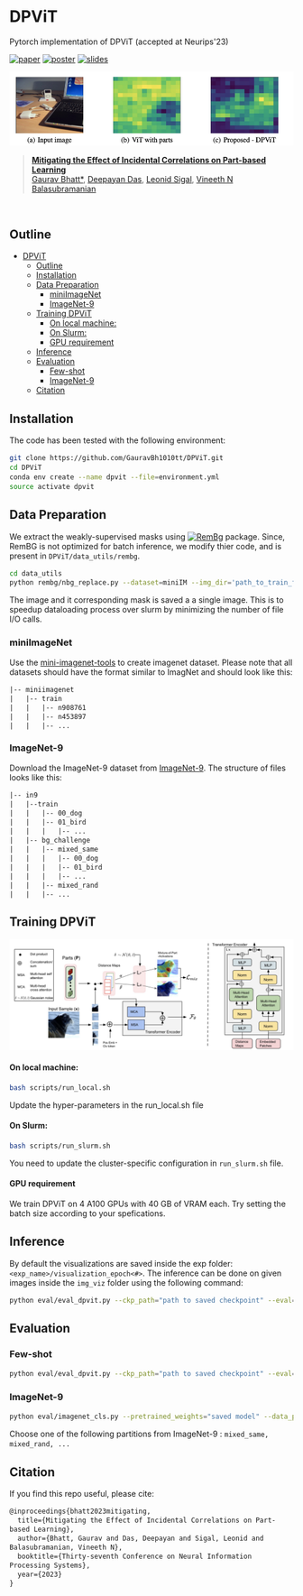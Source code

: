 # DPViT
Pytorch implementation of DPViT (accepted at Neurips'23)

[![paper](https://img.shields.io/badge/paper-NeurIPS2023-cyan)](https://openreview.net/forum?id=8Xn3D9OtqI)
[![poster](https://img.shields.io/badge/poster-orange)](https://neurips.cc/media/PosterPDFs/NeurIPS%202023/72642.png?t=1700013873.5860884)
[![slides](https://img.shields.io/badge/slides-green)](https://neurips.cc/media/neurips-2023/Slides/72642.pdf)


<p align="center">
    <img src="figs/dpvit.png" width="600px"/>
</p>

> **[Mitigating the Effect of Incidental Correlations on Part-based Learning](https://openreview.net/forum?id=8Xn3D9OtqI)**<br>
> [Gaurav Bhatt*](https://gauravbh1010tt.github.io/), 
[Deepayan Das](https://deepayan137.github.io/),
[Leonid Sigal](https://www.cs.ubc.ca/~lsigal/), 
[Vineeth N Balasubramanian](https://people.iith.ac.in/vineethnb/)
<br>

## Outline

- [DPViT](#dpvit)
  - [Outline](#outline)
  - [Installation](#installation)
  - [Data Preparation](#data-preparation)
    - [miniImageNet](#miniimagenet)
    - [ImageNet-9](#imagenet-9)
  - [Training DPViT](#training-dpvit)
      - [On local machine:](#on-local-machine)
      - [On Slurm:](#on-slurm)
      - [GPU requirement](#gpu-requirement)
  - [Inference](#inference)
  - [Evaluation](#evaluation)
    - [Few-shot](#few-shot)
    - [ImageNet-9](#imagenet-9-1)
  - [Citation](#citation)



## Installation
The code has been tested with the following environment:
```bash
git clone https://github.com/GauravBh1010tt/DPViT.git
cd DPViT
conda env create --name dpvit --file=environment.yml
source activate dpvit
```

## Data Preparation

We extract the weakly-supervised masks using [![RemBg](https://img.shields.io/badge/RemBG-red)](https://github.com/danielgatis/rembg) package. Since, RemBG is not optimized for batch inference, we modify thier code, and is present in  ```DPViT/data_utils/rembg```.
```bash
cd data_utils
python rembg/nbg_replace.py --dataset=miniIM --img_dir='path_to_train_folder' --batch_size=20
```
The image and it corresponding mask is saved a a single image. This is to speedup dataloading process over slurm by minimizing the number of file I/O calls.

### miniImageNet
Use the [mini-imagenet-tools](https://github.com/yaoyao-liu/mini-imagenet-tools) to create imagenet dataset. Please note that all datasets should have the format similar to ImagNet and should look like this:

```angular2html
|-- miniimagenet
|   |-- train
|   |   |-- n908761
|   |   |-- n453897
|   |   |-- ...
```
### ImageNet-9
Download the ImageNet-9 dataset from [ImageNet-9](https://github.com/MadryLab/backgrounds_challenge). The structure of files looks like this:

```angular2html
|-- in9
|   |--train
|   |   |-- 00_dog
|   |   |-- 01_bird
|   |   |   |-- ...
|   |-- bg_challenge
|   |   |-- mixed_same
|   |   |   |-- 00_dog
|   |   |   |-- 01_bird
|   |   |   |-- ...
|   |   |-- mixed_rand
|   |   |-- ...
```

## Training DPViT

<p align="center">
    <img src="figs/arch.png" width="700px"/>
</p>


#### On local machine: 
```bash 
bash scripts/run_local.sh
```
Update the hyper-parameters in the run_local.sh file

#### On Slurm:
```bash
bash scripts/run_slurm.sh
```
You need to update the cluster-specific configuration in ```run_slurm.sh``` file.

#### GPU requirement
We train DPViT on 4 A100 GPUs with 40 GB of VRAM each. Try setting the batch size according to your spefications.

## Inference
By default the visualizations are saved inside the exp folder: ``` <exp_name>/visualization_epoch<#>```. The inference can be done on given images inside the ```img_viz``` folder using the following command:
```bash
python eval/eval_dpvit.py --ckp_path="path to saved checkpoint" --eval=0 --viz=1 --image_path='img_viz'
```

## Evaluation
### Few-shot
```bash
python eval/eval_dpvit.py --ckp_path="path to saved checkpoint" --eval=1 --num_shots=5
```

### ImageNet-9
```bash
python eval/imagenet_cls.py --pretrained_weights="saved model" --data_path "data/in9" --partition "bg_challenge/mixed_same/val" --num_classes 9
```
Choose one of the following partitions from ImageNet-9 : ```mixed_same, mixed_rand, ...```

## Citation
If you find this repo useful, please cite:
```
@inproceedings{bhatt2023mitigating,
  title={Mitigating the Effect of Incidental Correlations on Part-based Learning},
  author={Bhatt, Gaurav and Das, Deepayan and Sigal, Leonid and Balasubramanian, Vineeth N},
  booktitle={Thirty-seventh Conference on Neural Information Processing Systems},
  year={2023}
}
```